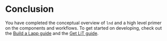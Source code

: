 # Conclusion

You have completed the conceptual overview of `lnd` and a high level primer on the components and workflows. To get started on developing, check out the [Build a Lapp guide](broken-reference) and the [Get LiT guide](broken-reference).
